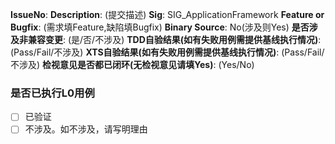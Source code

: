 **IssueNo**:
**Description**: (提交描述)
**Sig**: SIG_ApplicationFramework
**Feature or Bugfix**: (需求填Feature,缺陷填Bugfix)
**Binary Source**: No(涉及则Yes)
**是否涉及非兼容变更**: (是/否/不涉及)
**TDD自验结果(如有失败用例需提供基线执行情况)**: (Pass/Fail/不涉及)
**XTS自验结果(如有失败用例需提供基线执行情况)**: (Pass/Fail/不涉及)
**检视意见是否都已闭环(无检视意见请填Yes)**: (Yes/No)

### 是否已执行L0用例
- [ ] 已验证
- [ ] 不涉及。如不涉及，请写明理由